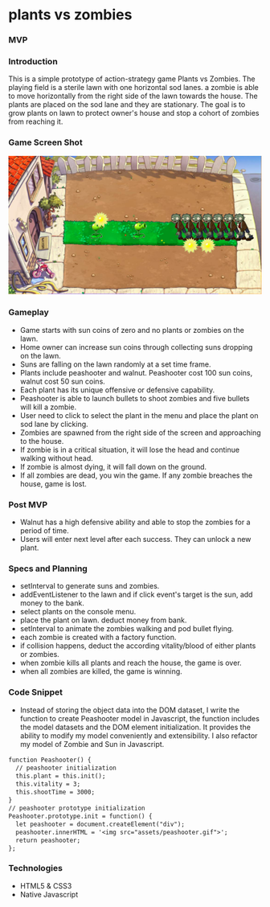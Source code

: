 # plants vs zombies
### MVP
### Introduction
This is a simple prototype of action-strategy game Plants vs Zombies. The playing field is a sterile lawn with one horizontal sod lanes. a zombie is able to move horizontally from the right side of the lawn towards the house. The plants are placed on the sod lane and they are stationary. The goal is to grow plants on lawn to protect owner's house and stop a cohort of zombies from reaching it.
### Game Screen Shot
![ScreenShot](gameScreenShot.png)
### Gameplay
- Game starts with sun coins of zero and no plants or zombies on the lawn.
- Home owner can increase sun coins through collecting suns dropping on the lawn.
- Suns are falling on the lawn randomly at a set time frame.
- Plants include peashooter and walnut. Peashooter cost 100 sun coins, walnut cost 50 sun coins.
- Each plant has its unique offensive or defensive capability.
- Peashooter is able to launch bullets to shoot zombies and five bullets will kill a zombie.
- User need to click to select the plant in the menu and place the plant on sod lane by clicking.
- Zombies are spawned from the right side of the screen and approaching to the house.
- If zombie is in a critical situation, it will lose the head and continue walking without head.
- If zombie is almost dying, it will fall down on the ground.
- If all zombies are dead, you win the game. If any zombie breaches the house, game is lost.

### Post MVP
- Walnut has a high defensive ability and able to stop the zombies for a period of time.
- Users will enter next level after each success. They can unlock a new plant.

### Specs and Planning
- setInterval to generate suns and zombies.
- addEventListener to the lawn and if click event's target is the sun, add money to the bank.
- select plants on the console menu.
- place the plant on lawn. deduct money from bank.
- setInterval to animate the zombies walking and pod bullet flying.
- each zombie is created with a factory function.
- if collision happens, deduct the according vitality/blood of either plants or zombies.
- when zombie kills all plants and reach the house, the game is over.
- when all zombies are killed, the game is winning.

### Code Snippet
- Instead of storing the object data into the DOM dataset, I write the function to create Peashooter model in Javascript, the function includes the model datasets and the DOM element initialization. It provides the ability to modify my model conveniently and extensibility. I also refactor my model of Zombie and Sun in Javascript.

```
function Peashooter() {
  // peashooter initialization
  this.plant = this.init();
  this.vitality = 3;
  this.shootTime = 3000;
}
// peashooter prototype initialization
Peashooter.prototype.init = function() {
  let peashooter = document.createElement("div");
  peashooter.innerHTML = '<img src="assets/peashooter.gif">';
  return peashooter;
};
```

### Technologies
- HTML5 & CSS3
- Native Javascript
